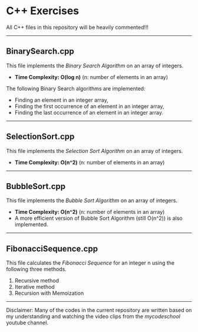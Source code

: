 # C++ Exercises

All C++ files in this repository will be heavily commented!!!

---
## BinarySearch.cpp
This file implements the _Binary Search Algorithm_ on an array of integers.  
* **Time Complexity: O(log n)**   (n: number of elements in an array)

The following Binary Search algorithms are implemented:
* Finding an element in an integer array,
* Finding the first occurrence of an element in an integer array,
* Finding the last occurrence of an element in an integer array.
---

## SelectionSort.cpp
This file implements the _Selection Sort Algorithm_ on an array of integers.  
* **Time Complexity: O(n^2)**   (n: number of elements in an array)
---

## BubbleSort.cpp
This file implements the _Bubble Sort Algorithm_ on an array of integers.  
* **Time Complexity: O(n^2)**   (n: number of elements in an array)
* A more efficient version of Bubble Sort Algorithm (still O(n^2)) is also implemented.
---


## FibonacciSequence.cpp
This file calculates the _Fibonacci Sequence_ for an integer n using the following three methods.  
1. Recursive method
2. Iterative method
3. Recursion with Memoization
---


Disclaimer: Many of the codes in the current repository are written based on my understanding and watching the video clips from the *mycodeschool* youtube channel. 
